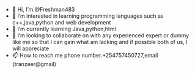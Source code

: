 - 👋 Hi, I’m @Freshman483
- 👀 I’m interested in learning programming languages such as c++,java,python and web development
- 🌱 I’m currently learning  Java,python,html 
- 💞️ I’m looking to collaborate on with any experienced expert or dummy like me so that I can gain what am lacking and if possible both of us, I will  appreciate
- 📫 How to reach me  phone number.+254757450727,email (tranzeer@gmail)

<!---
Freshman483/Freshman483 is a ✨ special ✨ repository because its `README.md` (this file) appears on your GitHub profile.
You can click the Preview link to take a look at your changes.
--->
